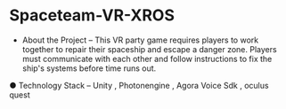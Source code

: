 # Spaceteam-VR-XROS

* 	About the Project – This VR party game requires players to work together to repair their spaceship and escape a danger zone. Players must communicate with each other and follow instructions to fix the ship's systems before time runs out.

●	Technology Stack – Unity , Photonengine , Agora Voice Sdk , oculus quest
